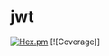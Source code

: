 # jwt

[![Hex.pm](https://img.shields.io/badge/hex-0.1.5-aa66cc.svg)](http://hex.pdmbuilds.proximetry.com/packages/jwt/0.1.5) [![Coverage]]
